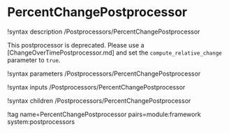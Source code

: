 # PercentChangePostprocessor

!syntax description /Postprocessors/PercentChangePostprocessor

This postprocessor is deprecated. Please use a [ChangeOverTimePostprocessor.md] and set the `compute_relative_change`
parameter to `true`.

!syntax parameters /Postprocessors/PercentChangePostprocessor

!syntax inputs /Postprocessors/PercentChangePostprocessor

!syntax children /Postprocessors/PercentChangePostprocessor

!tag name=PercentChangePostprocessor pairs=module:framework system:postprocessors
